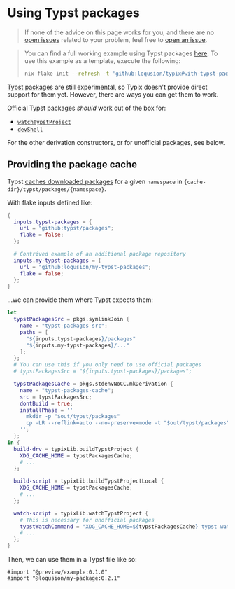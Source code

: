 # Using Typst packages

> If none of the advice on this page works for you, and there are no [open
> issues][github-open-issues] related to your problem, feel free to [open an
> issue][github-new-issue].

[github-new-issue]: https://github.com/loqusion/typix/issues/new?assignees=&labels=typst+packages&projects=&template=3-typst_packages.md&title=%5BTypst+packages%5D%3A+
[github-open-issues]: https://github.com/loqusion/typix/issues?q=is%3Aissue+is%3Aopen+sort%3Aupdated-desc+label%3A%22typst+packages%22

> You can find a full working example using Typst packages [here][github-example].
> To use this example as a template, execute the following:
>
> ```bash
> nix flake init --refresh -t 'github:loqusion/typix#with-typst-packages'
> ```

[github-example]: https://github.com/loqusion/typix/blob/main/examples/typst-packages/flake.nix

[Typst packages][typst-packages] are still experimental, so Typix doesn't
provide direct support for them yet. However, there are ways you can get them to
work.

[typst-packages]: https://github.com/typst/packages

Official Typst packages _should_ work out of the box for:

- [`watchTypstProject`](../api/derivations/watch-typst-project.md)
- [`devShell`](../api/derivations/dev-shell.md)

For the other derivation constructors, or for unofficial packages, see below.

## Providing the package cache

Typst [caches downloaded packages][typst-packages-cache] for a given `namespace`
in `{cache-dir}/typst/packages/{namespace}`.

[typst-packages-cache]: https://github.com/typst/packages?tab=readme-ov-file#downloads

With flake inputs defined like:

```nix
{
  inputs.typst-packages = {
    url = "github:typst/packages";
    flake = false;
  };

  # Contrived example of an additional package repository
  inputs.my-typst-packages = {
    url = "github:loqusion/my-typst-packages";
    flake = false;
  };
}
```

...we can provide them where Typst expects them:

<!-- markdownlint-disable MD013 -->

```nix
let
  typstPackagesSrc = pkgs.symlinkJoin {
    name = "typst-packages-src";
    paths = [
      "${inputs.typst-packages}/packages"
      "${inputs.my-typst-packages}/..."
    ];
  };
  # You can use this if you only need to use official packages
  # typstPackagesSrc = "${inputs.typst-packages}/packages";

  typstPackagesCache = pkgs.stdenvNoCC.mkDerivation {
    name = "typst-packages-cache";
    src = typstPackagesSrc;
    dontBuild = true;
    installPhase = ''
      mkdir -p "$out/typst/packages"
      cp -LR --reflink=auto --no-preserve=mode -t "$out/typst/packages" "$src"/*
    '';
  };
in {
  build-drv = typixLib.buildTypstProject {
    XDG_CACHE_HOME = typstPackagesCache;
    # ...
  };

  build-script = typixLib.buildTypstProjectLocal {
    XDG_CACHE_HOME = typstPackagesCache;
    # ...
  };

  watch-script = typixLib.watchTypstProject {
    # This is necessary for unofficial packages
    typstWatchCommand = "XDG_CACHE_HOME=${typstPackagesCache} typst watch";
    # ...
  };
}
```

<!-- markdownlint-enable MD013 -->

Then, we can use them in a Typst file like so:

```typst
#import "@preview/example:0.1.0"
#import "@loqusion/my-package:0.2.1"
```
